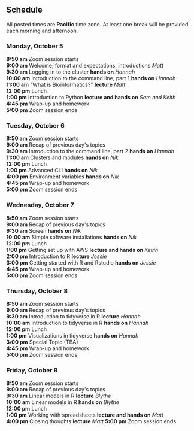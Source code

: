 ## Schedule

All posted times are **Pacific** time zone. At least one break will be provided each morning and afternoon.

### Monday, October 5

**8:50 am**  Zoom session starts    
**9:00 am**  Welcome, format and expectations, introductions _Matt_   
**9:30 am**  Logging in to the cluster __hands on__ _Hannah_  
**10:00 am** Introduction to the command line, part 1 __hands on__ _Hannah_   
**11:00 am** "What is Bioinformatics?" __lecture__ _Matt_  
**12:00 pm** Lunch    
**1:00 pm**  Introduction to Python __lecture and hands on__ _Sam and Keith_   
**4:45 pm**  Wrap-up and homework  
**5:00 pm**  Zoom session ends    

### Tuesday, October 6

**8:50 am**  Zoom session starts  
**9:00 am**  Recap of previous day's topics  
**9:30 am**  Introduction to the command line, part 2 __hands on__ _Hannah_  
**11:00 am** Clusters and modules __hands on__ _Nik_  
**12:00 pm** Lunch  
**1:00 pm**  Advanced CLI __hands on__ _Nik_  
**4:00 pm**  Environment variables __hands on__ _Nik_  
**4:45 pm**  Wrap-up and homework  
**5:00 pm**  Zoom session ends   

### Wednesday, October 7

**8:50 am**  Zoom session starts  
**9:00 am**  Recap of previous day's topics  
**9:30 am**  Screen __hands on__ _Nik_  
**10:00 am** Simple software installations __hands on__ _Nik_  
**12:00 pm** Lunch  
**1:00 pm**  Getting set up with AWS __lecture and hands on__ _Kevin_  
**2:00 pm**  Introduction to R __lecture__ _Jessie_    
**3:00 pm**  Getting started with R and Rstudio __hands on__ _Jessie_  
**4:45 pm**  Wrap-up and homework  
**5:00 pm**  Zoom session ends  

### Thursday, October 8

**8:50 am**  Zoom session starts  
**9:00 am**  Recap of previous day's topics  
**9:30 am**  Introduction to tidyverse in R __lecture__ _Hannah_  
**10:00 am** Introduction to tidyverse in R __hands on__ _Hannah_    
**12:00 pm** Lunch  
**1:00 pm**  Visualizations in tidyverse __hands on__ _Hannah_    
**3:00 pm**  Special Topic (TBA)  
**4:45 pm**  Wrap-up and homework  
**5:00  pm**  Zoom session ends  

### Friday, October 9

**8:50 am**  Zoom session starts  
**9:00 am**  Recap of previous day's topics  
**9:30 am**  Linear models in R __lecture__ _Blythe_   
**10:00 am** Linear models in R __hands on__ _Blythe_    
**12:00 pm** Lunch  
**1:00 pm**  Working with spreadsheets __lecture and hands on__ _Matt_    
**4:00 pm**  Closing thoughts __lecture__ _Matt_
**5:00  pm**  Zoom session ends  

